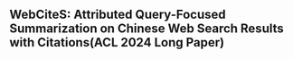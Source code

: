 ## WebCiteS: Attributed Query-Focused Summarization on Chinese Web Search Results with Citations(ACL 2024 Long Paper)


